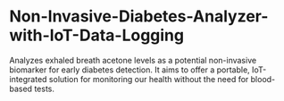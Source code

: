 # Non-Invasive-Diabetes-Analyzer-with-IoT-Data-Logging
Analyzes exhaled breath acetone levels as a potential non-invasive biomarker for early diabetes detection. It aims to offer a portable, IoT-integrated solution for monitoring our health without the need for blood-based tests.
